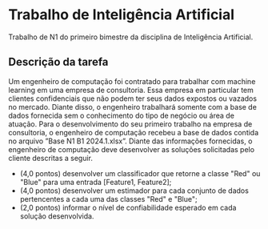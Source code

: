 # Trabalho de Inteligência Artificial

Trabalho de N1 do primeiro bimestre da disciplina de Inteligência Artificial.

## Descrição da tarefa

Um engenheiro de computação foi contratado para trabalhar com machine learning em uma empresa de consultoria. Essa empresa em particular tem clientes confidenciais que não podem ter seus dados expostos ou vazados no mercado. Diante disso, o engenheiro trabalhará somente com a base de dados fornecida sem o conhecimento do tipo de negócio ou área de atuação. Para o desenvolvimento do seu primeiro trabalho na empresa de consultoria, o engenheiro de computação recebeu a base de dados contida no arquivo ”Base N1 B1 2024.1.xlsx”. Diante das informações fornecidas, o engenheiro de computação deve desenvolver as soluções solicitadas pelo cliente descritas a seguir.

- (4,0 pontos) desenvolver um classificador que retorne a classe "Red" ou "Blue" para uma entrada [Feature1, Feature2];
- (4,0 pontos) desenvolver um estimador para cada conjunto de dados pertencentes a cada uma das classes "Red" e "Blue";
- (2,0 pontos) informar o nível de confiabilidade esperado em cada solução desenvolvida.